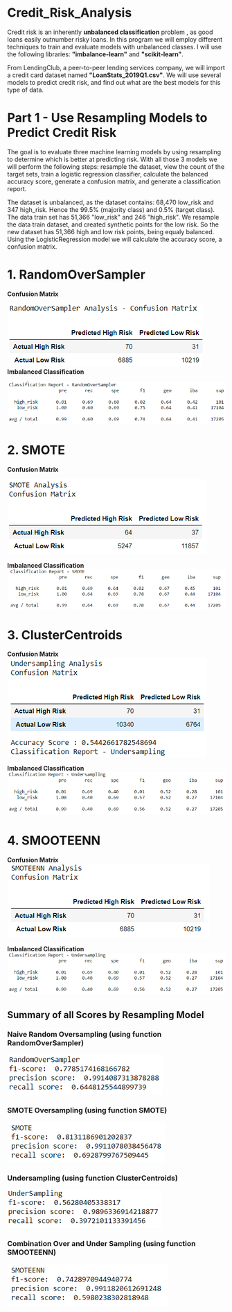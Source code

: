 # Credit_Risk_Analysis <br />

Credit risk is an inherently __unbalanced classification__ problem , as good loans easily outnumber risky loans.  In this program we will employ different techniques to train and evaluate models with unbalanced classes.  I will use the following libraries:  **"imbalance-learn"** and **"scikit-learn"**.

From LendingClub, a peer-to-peer lending services company, we will import a credit card dataset named __"LoanStats_2019Q1.csv"__.  We will use several models to predict credit risk, and find out what are the best models for this type of data.<br />

# Part 1 - Use Resampling Models to Predict Credit Risk<br />

The goal is to evaluate three machine learning models by using resampling to determine which is better at predicting risk.  With all those 3 models we will perform the following steps: resample the dataset, view the count of the target sets, train a logistic regression classifier, calculate the balanced accuracy score, generate a confusion matrix, and generate a classification report.

The dataset is unbalanced, as the dataset contains: 68,470 low_risk and 347 high_risk.  Hence the 99.5% (majority class) and 0.5% (target class).
The data train set has 51,366 "low_risk" and 246 "high_risk".  We resample the data train dataset, and created synthetic points for the low risk.  So the new dataset has 51,366 high and low risk points, being equaly balanced.  Using the LogisticRegression model we will calculate the accuracy score, a confusion matrix.<br />

# 1. RandomOverSampler<br />
**Confusion Matrix**<br />

![image alt<](/Confusion_Matrix_RandomOverSampler.PNG)
<br />
**Imbalanced Classification**<br />

![image alt <](/classification_report_RandomOverSampler.PNG)
<br />
# 2. SMOTE

**Confusion Matrix**

![image alt <](/Confusion_Matrix_SMOTE.PNG)

**Imbalanced Classification**
![image alt <](/classification_report_SMOTE.PNG)

# 3. ClusterCentroids

**Confusion Matrix**
![image alt <](/Confusion_Matrix_UnderSampling.PNG)

**Imbalanced Classification**
![image alt <](/classification_report_UnderSampling.PNG)

# 4. SMOOTEENN

**Confusion Matrix**
![image alt <](/Confusion_Matrix_SMOOTEEN.PNG)

**Imbalanced Classification**
![image alt <](/classification_report_UnderSampling.PNG)


## Summary of all Scores by Resampling Model

### Naive Random Oversampling (using function RandomOverSampler)
![image alt <](/scores_RandomOverSampler.PNG)

### SMOTE Oversampling (using function SMOTE)
![image alt <](/scores_SMOTE.PNG)

### Undersampling (using function ClusterCentroids)
![image alt <](/scores_UnderSampling.PNG)

### Combination Over and Under Sampling (using function SMOOTEENN)
![image alt <](/scores_SMOOTEEN.PNG)
